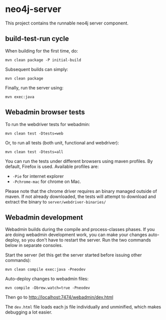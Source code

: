 # neo4j-server
 
This project contains the runnable neo4j server component. 

## build-test-run cycle

When building for the first time, do:

    mvn clean package -P initial-build

Subsequent builds can simply:

    mvn clean package

Finally, run the server using:

    mvn exec:java

## Webadmin browser tests

To run the webdriver tests for webadmin:

    mvn clean test -Dtests=web

Or, to run all tests (both unit, functional and webdriver):

    mvn clean test -Dtests=all

You can run the tests under different browsers using maven profiles. By default, Firefox is used. 
Available profiles are:

* `-Pie` for internet explorer
* `-Pchrome-mac` for chrome on Mac.
  
Please note that the chrome driver requires an binary managed outside of maven.  If not already downloaded, the tests will attempt to download and extract the binary to `server/webdriver-binaries/` 

## Webadmin development

Webadmin builds during the compile and process-classes phases. If you are doing webadmin development work, you can make your changes auto-deploy, so you don't have to restart the server. Run the two commands below in separate consoles.

Start the server (let this get the server started before issuing other commands):

    mvn clean compile exec:java -Pneodev

Auto-deploy changes to webadmin files:

    mvn compile -Dbrew.watch=true -Pneodev

Then go to [http://localhost:7474/webadmin/dev.html](http://localhost:7474/webadmin/dev.html)

The `dev.html` file loads each js file individually and unminified, which makes debugging a lot easier. 
